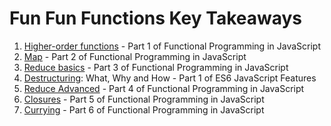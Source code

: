 # Fun Fun Functions Key Takeaways

1.  [Higher-order functions](video-takeaways/1-higher-order-functions.md) - Part 1 of Functional Programming in JavaScript
2.  [Map](video-takeaways/2-map.md) - Part 2 of Functional Programming in JavaScript
3.  [Reduce basics](video-takeaways/3-reduce-basics.md) - Part 3 of Functional Programming in JavaScript
4.  [Destructuring](video-takeaways/4-destructuring.md): What, Why and How - Part 1 of ES6 JavaScript Features
5.  [Reduce Advanced](video-takeaways/5-reduce-advanced.md) - Part 4 of Functional Programming in JavaScript
6.  [Closures](video-takeaways/6-closures) - Part 5 of Functional Programming in JavaScript
7.  [Currying](video-takeaways/7-currying) - Part 6 of Functional Programming in JavaScript
